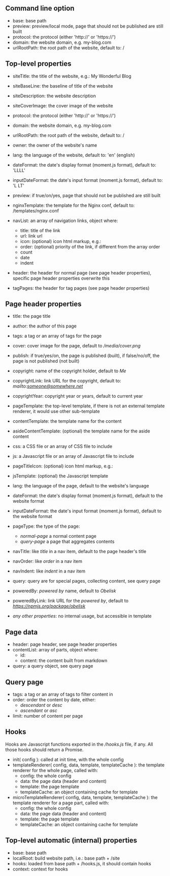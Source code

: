 
## Command line option

* base: base path
* preview: preview/local mode, page that should not be published are still built
* protocol: the protocol (either 'http://' or 'https://')
* domain: the website domain, e.g. my-blog.com
* urlRootPath: the root path of the website, default to: /



## Top-level properties

* siteTitle: the title of the website, e.g.: My Wonderful Blog
* siteBaseLine: the baseline of title of the website
* siteDescription: the website description
* siteCoverImage: the cover image of the website

* protocol: the protocol (either 'http://' or 'https://')
* domain: the website domain, e.g. my-blog.com
* urlRootPath: the root path of the website, default to: /

* owner: the owner of the website's name

* lang: the language of the website, default to: 'en' (english)
* dateFormat: the date's display format (moment.js format), default to: 'LLLL'
* inputDateFormat: the date's input format (moment.js format), default to: 'L LT'

* preview: if true/on/yes, page that should not be published are still built

* nginxTemplate: the template for the Nginx conf, default to: /templates/nginx.conf

* navList: an array of navigation links, object where:
	* title: title of the link
	* url: link url
	* icon: (optional) icon html markup, e.g.: <i class="fa fa-tag"></i>
	* order: (optional) priority of the link, if different from the array order
	* count
	* date
	* indent

* header: the header for normal page (see page header properties), specific page header properties overwrite this
* tagPages: the header for tag pages (see page header properties)



## Page header properties

* title: the page title
* author: the author of this page
* tags: a tag or an array of tags for the page
* cover: cover image for the page, default to */media/cover.png*
* publish: if true/yes/on, the page is published (built), if false/no/off, the page is not published (not built)

* copyright: name of the copyright holder, default to *Me*
* copyrightLink: link URL for the copyright, default to: *mailto:someone@somewhere.net*
* copyrightYear: copyright year or years, default to current year

* pageTemplate: the top-level template, if there is not an external template renderer, it would use other sub-template
* contentTemplate: the template name for the content
* asideContentTemplate: (optional) the template name for the aside content
* css: a CSS file or an array of CSS file to include
* js: a Javascript file or an array of Javascript file to include

* pageTitleIcon: (optional) icon html markup, e.g.: <i class="fa fa-tag"></i>
* jsTemplate: (optional) the Javascript template

* lang: the language of the page, default to the website's language
* dateFormat: the date's display format (moment.js format), default to the website format
* inputDateFormat: the date's input format (moment.js format), default to the website format

* pageType: the type of the page:
	* *normal-page* a normal content page
	* *query-page* a page that aggregates contents

* navTitle: like *title* in a nav item, default to the page header's title
* navOrder: like *order* in a nav item
* navIndent: like *indent* in a nav item

* query: query are for special pages, collecting content, see query page

* poweredBy: *powered by* name, default to *Obelisk*
* poweredByLink: link URL for the *powered by*, default to *https://npmjs.org/package/obelisk*

* *any other properties*: no internal usage, but accessible in template



## Page data

* header: page header, see page header properties
* contentList: array of parts, object where:
	* id: 
	* content: the content built from markdown
* query: a query object, see query page



## Query page

* tags: a tag or an array of tags to filter content in
* order: order the content by date, either:
	* *descendant* or *desc*
	* *ascendant* or *asc*
* limit: number of content per page



## Hooks

Hooks are Javascript functions exported in the */hooks.js* file, if any.
All those hooks should return a Promise.

* init( config ): called at init time, with the whole config
* templateRenderer( config, data, template, templateCache ): the template renderer for the whole page, called with:
	* config: the whole config
	* data: the page data (header and content)
	* template: the page template
	* templateCache: an object containing cache for template
* microTemplateRenderer( config, data, template, templateCache ): the template renderer for a page part, called with:
	* config: the whole config
	* data: the page data (header and content)
	* template: the page template
	* templateCache: an object containing cache for template



## Top-level automatic (internal) properties

* base: base path
* localRoot: build website path, i.e.: base path + /site
* hooks: loaded from base path + /hooks.js, it should contain hooks
* context: context for hooks



